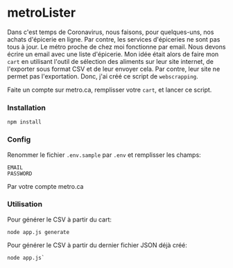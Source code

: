 # metroLister

Dans c'est temps de Coronavirus, nous faisons, pour quelques-uns, nos achats d'épicerie en ligne.  Par contre, les services d'épiceries ne sont pas tous à jour.  Le métro proche de chez moi fonctionne par email.  Nous devons écrire un email avec une liste d'épicerie.  Mon idée était alors de faire mon `cart` en utilisant l'outil de sélection des aliments sur leur site internet, de l'exporter sous format CSV et de leur envoyer cela.  Par contre, leur site ne permet pas l'exportation.  Donc, j'ai créé ce script de `webscrapping`.

Faite un compte sur metro.ca, remplisser votre `cart`, et lancer ce script.

### Installation
```
npm install
```

### Config
Renommer le fichier `.env.sample` par `.env` et remplisser les champs:
```
EMAIL
PASSWORD
```
Par votre compte metro.ca

### Utilisation
Pour générer le CSV à partir du cart:
```
node app.js generate
```
Pour générer le CSV à partir du dernier fichier JSON déjà créé:
```
node app.js`
```